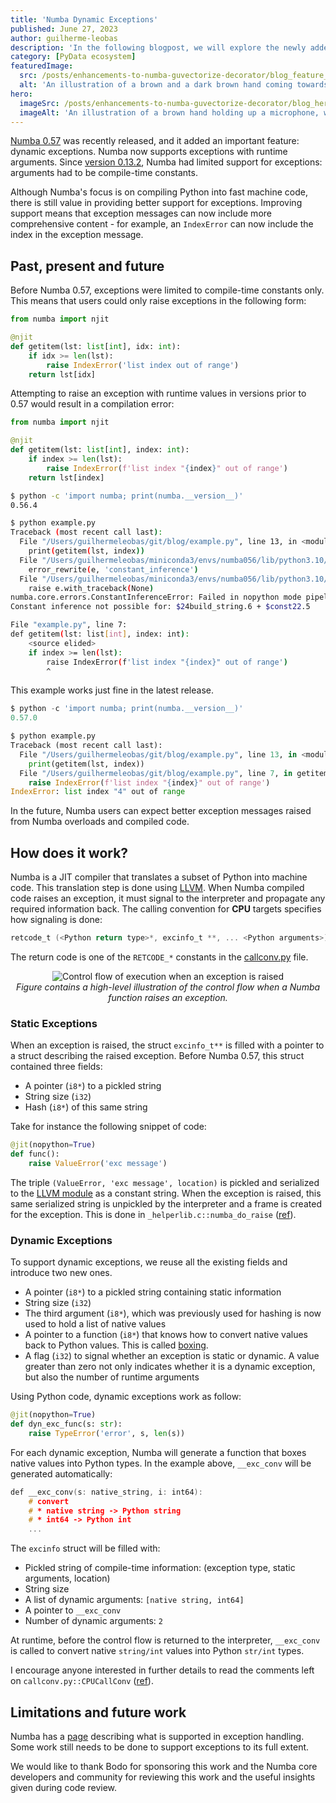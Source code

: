 ```yaml
---
title: 'Numba Dynamic Exceptions'
published: June 27, 2023
author: guilherme-leobas
description: 'In the following blogpost, we will explore the newly added feature in Numba: Dynamic exception support. We will discuss the previous limitations and explain how Numba was enhanced to handle runtime exceptions.'
category: [PyData ecosystem]
featuredImage:
  src: /posts/enhancements-to-numba-guvectorize-decorator/blog_feature_var1.svg
  alt: 'An illustration of a brown and a dark brown hand coming towards each other to pass a business card with the logo of Quansight Labs.'
hero:
  imageSrc: /posts/enhancements-to-numba-guvectorize-decorator/blog_hero_org.svg
  imageAlt: 'An illustration of a brown hand holding up a microphone, with some graphical elements highlighting the top of the microphone.'
---
```



[Numba 0.57](https://numba.readthedocs.io/en/stable/release-notes.html#version-0-57-0-1-may-2023) was recently released, and it added an important feature: dynamic exceptions. Numba now supports exceptions with runtime arguments. Since [version 0.13.2](https://numba.readthedocs.io/en/stable/release-notes.html#version-0-13-2), Numba had limited support for exceptions: arguments had to be compile-time constants.

Although Numba's focus is on compiling Python into fast machine code, there is still value in providing better support for exceptions. Improving support means that exception messages can now include more comprehensive content - for example, an `IndexError` can now include the index in the exception message.

## Past, present and future

Before Numba 0.57, exceptions were limited to compile-time constants only. This means that users could only raise exceptions in the following form:

```python
from numba import njit

@njit
def getitem(lst: list[int], idx: int):
    if idx >= len(lst):
        raise IndexError('list index out of range')
    return lst[idx]
```

Attempting to raise an exception with runtime values in versions prior to 0.57 would result in a compilation error:

```python
from numba import njit

@njit
def getitem(lst: list[int], index: int):
    if index >= len(lst):
        raise IndexError(f'list index "{index}" out of range')
    return lst[index]
```

```bash
$ python -c 'import numba; print(numba.__version__)'
0.56.4

$ python example.py
Traceback (most recent call last):
  File "/Users/guilhermeleobas/git/blog/example.py", line 13, in <module>
    print(getitem(lst, index))
  File "/Users/guilhermeleobas/miniconda3/envs/numba056/lib/python3.10/site-packages/numba/core/dispatcher.py", line 480, in _compile_for_args
    error_rewrite(e, 'constant_inference')
  File "/Users/guilhermeleobas/miniconda3/envs/numba056/lib/python3.10/site-packages/numba/core/dispatcher.py", line 409, in error_rewrite
    raise e.with_traceback(None)
numba.core.errors.ConstantInferenceError: Failed in nopython mode pipeline (step: nopython rewrites)
Constant inference not possible for: $24build_string.6 + $const22.5

File "example.py", line 7:
def getitem(lst: list[int], index: int):
    <source elided>
    if index >= len(lst):
        raise IndexError(f'list index "{index}" out of range')
        ^
```

This example works just fine in the latest release.

```python
$ python -c 'import numba; print(numba.__version__)'
0.57.0

$ python example.py
Traceback (most recent call last):
  File "/Users/guilhermeleobas/git/blog/example.py", line 13, in <module>
    print(getitem(lst, index))
  File "/Users/guilhermeleobas/git/blog/example.py", line 7, in getitem
    raise IndexError(f'list index "{index}" out of range')
IndexError: list index "4" out of range
```

In the future, Numba users can expect better exception messages raised from Numba overloads and compiled code.

## How does it work?

Numba is a JIT compiler that translates a subset of Python into machine code. This translation step is done using [LLVM](https://llvm.org/). When Numba compiled code raises an exception, it must signal to the interpreter and propagate any required information back. The calling convention for **CPU** targets specifies how signaling is done:

```c
retcode_t (<Python return type>*, excinfo_t **, ... <Python arguments>)
```

The return code is one of the `RETCODE_*` constants in the [callconv.py](https://github.com/numba/numba/blob/main/numba/core/callconv.py#L47-L55) file.

<p align="center">
    <img
     alt="Control flow of execution when an exception is raised"
     src="/posts/numba-dynamic-exceptions/diagram.png" />
    <br /><i>Figure contains a high-level illustration of the control flow
    when a Numba function raises an exception.</i>
</p>

### Static Exceptions

When an exception is raised, the struct `excinfo_t**` is filled with a pointer to a struct describing the raised exception. Before Numba 0.57, this struct contained three fields:

- A pointer (`i8*`) to a pickled string
- String size (`i32`)
- Hash (`i8*`) of this same string

Take for instance the following snippet of code:

```python
@jit(nopython=True)
def func():
    raise ValueError('exc message')
```

The triple `(ValueError, 'exc message', location)` is pickled and serialized to the [LLVM module](https://llvm.org/docs/LangRef.html#module-structure) as a constant string. When the exception is raised, this same serialized string is unpickled by the interpreter and a frame is created for the exception. This is done in `_helperlib.c::numba_do_raise` ([ref](https://github.com/numba/numba/blob/39fc546dda0a21b90432e60f3c5e8c34f7892024/numba/_helperlib.c#L995-L1025)).

### Dynamic Exceptions

To support dynamic exceptions, we reuse all the existing fields and introduce two new ones. 

- A pointer (`i8*`) to a pickled string containing static information
- String size (`i32`)
- The third argument (`i8*`), which was previously used for hashing is now used to hold a list of native values
- A pointer to a function (`i8*`) that knows how to convert native values back to Python values. This is called [boxing](https://numba.pydata.org/numba-doc/dev/extending/interval-example.html#boxing-and-unboxing).
- A flag (`i32`) to signal whether an exception is static or dynamic. A value greater than zero not only indicates whether it is a dynamic exception, but also the number of runtime arguments

Using Python code, dynamic exceptions work as follow:

```python
@jit(nopython=True)
def dyn_exc_func(s: str):
    raise TypeError('error', s, len(s))
```

For each dynamic exception, Numba will generate a function that boxes native values into Python types. In the example above, `__exc_conv` will be generated automatically:

```c
def __exc_conv(s: native_string, i: int64):
    # convert
    # * native string -> Python string
    # * int64 -> Python int
    ...
```

The `excinfo` struct will be filled with:

- Pickled string of compile-time information: (exception type, static arguments, location)
- String size
- A list of dynamic arguments: `[native string, int64]`
- A pointer to `__exc_conv`
- Number of dynamic arguments: `2`

At runtime, before the control flow is returned to the interpreter, `__exc_conv` is called to convert native `string/int` values into Python `str/int` types.

I encourage anyone interested in further details to read the comments left on `callconv.py::CPUCallConv` ([ref](https://github.com/numba/numba/blob/c9cc06ba1410aff242764ffde8387a1bef2180ae/numba/core/callconv.py#L411-L444)).

## Limitations and future work

Numba has a [page](https://numba.readthedocs.io/en/stable/reference/pysupported.html#exception-handling) describing what is supported in exception handling. Some work still needs to be done to support exceptions to its full extent.

We would like to thank Bodo for sponsoring this work and the Numba core developers and community for reviewing this work and the useful insights given during code review.